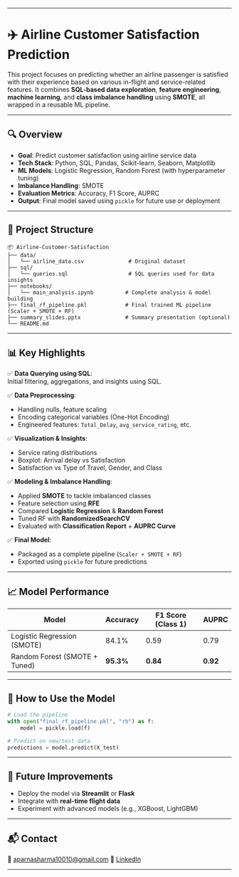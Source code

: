 

---
# ✈️ Airline Customer Satisfaction Prediction

This project focuses on predicting whether an airline passenger is satisfied with their experience based on various in-flight and service-related features. It combines **SQL-based data exploration**, **feature engineering**, **machine learning**, and **class imbalance handling** using **SMOTE**, all wrapped in a reusable ML pipeline.

---

## 🔍 Overview

- **Goal**: Predict customer satisfaction using airline service data  
- **Tech Stack**: Python, SQL, Pandas, Scikit-learn, Seaborn, Matplotlib  
- **ML Models**: Logistic Regression, Random Forest (with hyperparameter tuning)  
- **Imbalance Handling**: SMOTE  
- **Evaluation Metrics**: Accuracy, F1 Score, AUPRC  
- **Output**: Final model saved using `pickle` for future use or deployment

---

## 📁 Project Structure

```
📦 Airline-Customer-Satisfaction
├── data/
│   └── airline_data.csv              # Original dataset
├── sql/
│   └── queries.sql                   # SQL queries used for data insights
├── notebooks/
│   └── main_analysis.ipynb          # Complete analysis & model building
├── final_rf_pipeline.pkl            # Final trained ML pipeline (Scaler + SMOTE + RF)
├── summary_slides.pptx              # Summary presentation (optional)
└── README.md
```

---

## 📊 Key Highlights

✅ **Data Querying using SQL**:  
Initial filtering, aggregations, and insights using SQL.

✅ **Data Preprocessing**:
- Handling nulls, feature scaling
- Encoding categorical variables (One-Hot Encoding)
- Engineered features: `Total_Delay`, `avg_service_rating`, etc.

✅ **Visualization & Insights**:
- Service rating distributions
- Boxplot: Arrival delay vs Satisfaction
- Satisfaction vs Type of Travel, Gender, and Class

✅ **Modeling & Imbalance Handling**:
- Applied **SMOTE** to tackle imbalanced classes  
- Feature selection using **RFE**
- Compared **Logistic Regression** & **Random Forest**
- Tuned RF with **RandomizedSearchCV**
- Evaluated with **Classification Report** + **AUPRC Curve**

✅ **Final Model**:
- Packaged as a complete pipeline (`Scaler + SMOTE + RF`)
- Exported using `pickle` for future predictions

---

## 📈 Model Performance

| Model                          | Accuracy | F1 Score (Class 1) | AUPRC |
|-------------------------------|----------|---------------------|--------|
| Logistic Regression (SMOTE)   | 84.1%    | 0.59                | 0.79   |
| Random Forest (SMOTE + Tuned) | **95.3%**| **0.84**            | **0.92** |

---

## 🔧 How to Use the Model

```python
# Load the pipeline
with open("final_rf_pipeline.pkl", "rb") as f:
    model = pickle.load(f)

# Predict on new/test data
predictions = model.predict(X_test)
```

---

## 🚀 Future Improvements

- Deploy the model via **Streamlit** or **Flask**
- Integrate with **real-time flight data**
- Experiment with advanced models (e.g., XGBoost, LightGBM)

---

## 📬 Contact

📧 aparnasharma10010@gmail.com
🔗 [LinkedIn](www.linkedin.com/in/apsh)

---












